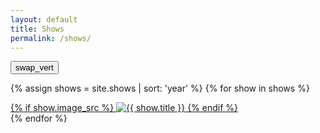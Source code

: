```yaml
---
layout: default
title: Shows
permalink: /shows/
---
```


<div class="timeline-container">
  <button id="toggle-order-button" class="toggle-order-button" aria-label="Toggle Timeline Order">
    <span class="material-icons">swap_vert</span>
  </button>
  
  {% assign shows = site.shows | sort: 'year' %}
  {% for show in shows %}
    <div class="timeline-item {% cycle 'left', 'right' %}" data-year="{{ show.year }}">
      <a href="{{ show.url | relative_url }}" class="timeline-card-link">
        <div class="timeline-card {{ show.type }}">
          {% if show.image_src %}
            <img src="{{ show.image_src | relative_url }}" alt="{{ show.title }}" class="timeline-card-svg" loading="lazy">
          {% endif %}
        </div>
      </a>
    </div>
  {% endfor %}
</div>